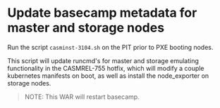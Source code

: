 # Update basecamp metadata for master and storage nodes

Run the script `casminst-3104.sh` on the PIT prior to PXE booting nodes.

This script will update runcmd's for master and storage emulating functionality
in the CASMREL-755 hotfix, which will modify a couple kubernetes manifests
on boot, as well as install the node_exporter on storage nodes.

> NOTE: This WAR will restart basecamp.
